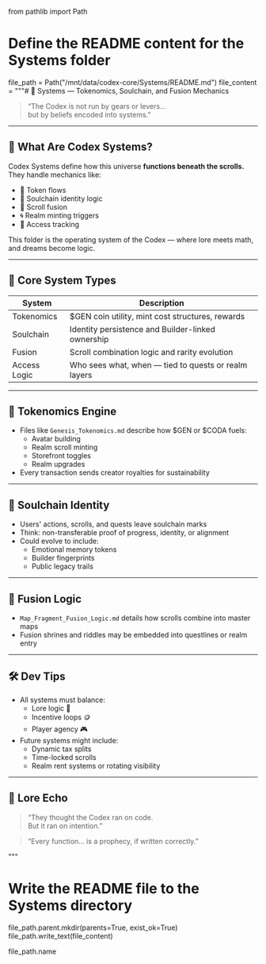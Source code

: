from pathlib import Path

# Define the README content for the Systems folder
file_path = Path("/mnt/data/codex-core/Systems/README.md")
file_content = """# 🧬 Systems — Tokenomics, Soulchain, and Fusion Mechanics

> “The Codex is not run by gears or levers…  
> but by beliefs encoded into systems.”

---

## 🧠 What Are Codex Systems?

Codex Systems define how this universe **functions beneath the scrolls.**  
They handle mechanics like:
- 🧬 Token flows
- 🔐 Soulchain identity logic
- 🧩 Scroll fusion
- 🌀 Realm minting triggers
- 🧭 Access tracking

This folder is the operating system of the Codex — where lore meets math, and dreams become logic.

---

## 🔩 Core System Types

| System | Description |
|--------|-------------|
| Tokenomics | $GEN coin utility, mint cost structures, rewards |
| Soulchain | Identity persistence and Builder-linked ownership |
| Fusion | Scroll combination logic and rarity evolution |
| Access Logic | Who sees what, when — tied to quests or realm layers |

---

## 🔐 Tokenomics Engine

- Files like `Genesis_Tokenomics.md` describe how $GEN or $CODA fuels:
  - Avatar building
  - Realm scroll minting
  - Storefront toggles
  - Realm upgrades
- Every transaction sends creator royalties for sustainability

---

## 🧬 Soulchain Identity

- Users' actions, scrolls, and quests leave soulchain marks
- Think: non-transferable proof of progress, identity, or alignment
- Could evolve to include:
  - Emotional memory tokens
  - Builder fingerprints
  - Public legacy trails

---

## 🧩 Fusion Logic

- `Map_Fragment_Fusion_Logic.md` details how scrolls combine into master maps
- Fusion shrines and riddles may be embedded into questlines or realm entry

---

## 🛠 Dev Tips

- All systems must balance:
  - Lore logic 🧙
  - Incentive loops 🪙
  - Player agency 🎮
- Future systems might include:
  - Dynamic tax splits
  - Time-locked scrolls
  - Realm rent systems or rotating visibility

---

## 🌌 Lore Echo

> “They thought the Codex ran on code.  
> But it ran on intention.”

> “Every function… is a prophecy, if written correctly.”

"""

# Write the README file to the Systems directory
file_path.parent.mkdir(parents=True, exist_ok=True)
file_path.write_text(file_content)

file_path.name

